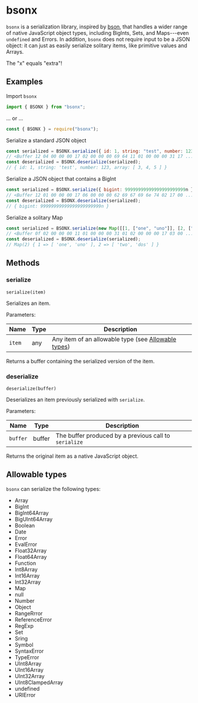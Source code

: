 # bsonx

`bsonx` is a serialization library, inspired by [bson](https://www.npmjs.com/package/bson), that handles a wider range of native JavaScript object types, including BigInts, Sets, and Maps---even `undefined` and Errors. In addition, `bsonx` does not require input to be a JSON object: it can just as easily serialize solitary items, like primitive values and Arrays.

The "x" equals "extra"!

## Examples

Import `bsonx`
```js
import { BSONX } from "bsonx";
```
... or ...
```js
const { BSONX } = require("bsonx");
```

Serialize a standard JSON object
```js
const serialized = BSONX.serialize({ id: 1, string: "test", number: 123, array: [3, 4, 5] });
// <Buffer 12 04 00 00 00 17 02 00 00 00 69 64 11 01 00 00 00 31 17 ... >
const deserialized = BSONX.deserialize(serialized);
// { id: 1, string: 'test', number: 123, array: [ 3, 4, 5 ] }
```

Serialize a JSON object that contains a BigInt
```js
const serialized = BSONX.serialize({ bigint: 99999999999999999999999n });
// <Buffer 12 01 00 00 00 17 06 00 00 00 62 69 67 69 6e 74 02 17 00 ... >
const deserialized = BSONX.deserialize(serialized);
// { bigint: 99999999999999999999999n }
```

Serialize a solitary Map
```js
const serialized = BSONX.serialize(new Map([[1, ["one", "uno"]], [2, ["two", "dos"]]]));
// <Buffer 0f 02 00 00 00 11 01 00 00 00 31 01 02 00 00 00 17 03 00 ... >
const deserialized = BSONX.deserialize(serialized);
// Map(2) { 1 => [ 'one', 'uno' ], 2 => [ 'two', 'dos' ] }
```

## Methods

### serialize

`serialize(item)`

Serializes an item.

Parameters:

Name|Type|Description
----|----|-----------
`item`|any|Any item of an allowable type (see [Allowable types](#allowable-types))

Returns a buffer containing the serialized version of the item.

### deserialize

`deserialize(buffer)`

Deserializes an item previously serialized with `serialize`.

Parameters:

Name|Type|Description
----|----|-----------
`buffer`|buffer|The buffer produced by a previous call to `serialize`

Returns the original item as a native JavaScript object.

## Allowable types

`bsonx` can serialize the following types:
 - Array
 - BigInt
 - BigInt64Array
 - BigUInt64Array
 - Boolean
 - Date
 - Error
 - EvalError
 - Float32Array
 - Float64Array
 - Function
 - Int8Array
 - Int16Array
 - Int32Array
 - Map
 - null
 - Number
 - Object
 - RangeRrror
 - ReferenceError
 - RegExp
 - Set
 - Sring
 - Symbol
 - SyntaxError
 - TypeError
 - UInt8Array
 - UInt16Array
 - UInt32Array
 - UInt8ClampedArray
 - undefined
 - URIError
